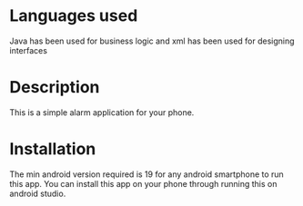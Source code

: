 # Languages used
Java has been used for business logic and xml has been used for designing interfaces
# Description
This is a simple alarm application for your phone.
# Installation
The min android version required is 19 for any android smartphone to run this app.
You can install this app on your phone through running this on android studio.
